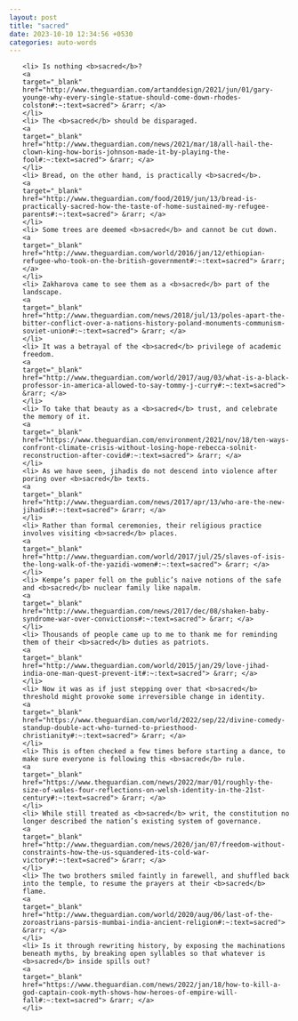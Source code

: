 ```yaml
---
layout: post
title: "sacred"
date: 2023-10-10 12:34:56 +0530
categories: auto-words
---
```

<ol>

    <li> Is nothing <b>sacred</b>?
    <a 
    target="_blank" 
    href="http://www.theguardian.com/artanddesign/2021/jun/01/gary-younge-why-every-single-statue-should-come-down-rhodes-colston#:~:text=sacred"> &rarr; </a>
    </li>
    <li> The <b>sacred</b> should be disparaged.
    <a 
    target="_blank" 
    href="http://www.theguardian.com/news/2021/mar/18/all-hail-the-clown-king-how-boris-johnson-made-it-by-playing-the-fool#:~:text=sacred"> &rarr; </a>
    </li>
    <li> Bread, on the other hand, is practically <b>sacred</b>.
    <a 
    target="_blank" 
    href="http://www.theguardian.com/food/2019/jun/13/bread-is-practically-sacred-how-the-taste-of-home-sustained-my-refugee-parents#:~:text=sacred"> &rarr; </a>
    </li>
    <li> Some trees are deemed <b>sacred</b> and cannot be cut down.
    <a 
    target="_blank" 
    href="http://www.theguardian.com/world/2016/jan/12/ethiopian-refugee-who-took-on-the-british-government#:~:text=sacred"> &rarr; </a>
    </li>
    <li> Zakharova came to see them as a <b>sacred</b> part of the landscape.
    <a 
    target="_blank" 
    href="http://www.theguardian.com/news/2018/jul/13/poles-apart-the-bitter-conflict-over-a-nations-history-poland-monuments-communism-soviet-union#:~:text=sacred"> &rarr; </a>
    </li>
    <li> It was a betrayal of the <b>sacred</b> privilege of academic freedom.
    <a 
    target="_blank" 
    href="http://www.theguardian.com/world/2017/aug/03/what-is-a-black-professor-in-america-allowed-to-say-tommy-j-curry#:~:text=sacred"> &rarr; </a>
    </li>
    <li> To take that beauty as a <b>sacred</b> trust, and celebrate the memory of it.
    <a 
    target="_blank" 
    href="https://www.theguardian.com/environment/2021/nov/18/ten-ways-confront-climate-crisis-without-losing-hope-rebecca-solnit-reconstruction-after-covid#:~:text=sacred"> &rarr; </a>
    </li>
    <li> As we have seen, jihadis do not descend into violence after poring over <b>sacred</b> texts.
    <a 
    target="_blank" 
    href="http://www.theguardian.com/news/2017/apr/13/who-are-the-new-jihadis#:~:text=sacred"> &rarr; </a>
    </li>
    <li> Rather than formal ceremonies, their religious practice involves visiting <b>sacred</b> places.
    <a 
    target="_blank" 
    href="http://www.theguardian.com/world/2017/jul/25/slaves-of-isis-the-long-walk-of-the-yazidi-women#:~:text=sacred"> &rarr; </a>
    </li>
    <li> Kempe’s paper fell on the public’s naive notions of the safe and <b>sacred</b> nuclear family like napalm.
    <a 
    target="_blank" 
    href="http://www.theguardian.com/news/2017/dec/08/shaken-baby-syndrome-war-over-convictions#:~:text=sacred"> &rarr; </a>
    </li>
    <li> Thousands of people came up to me to thank me for reminding them of their <b>sacred</b> duties as patriots.
    <a 
    target="_blank" 
    href="http://www.theguardian.com/world/2015/jan/29/love-jihad-india-one-man-quest-prevent-it#:~:text=sacred"> &rarr; </a>
    </li>
    <li> Now it was as if just stepping over that <b>sacred</b> threshold might provoke some irreversible change in identity.
    <a 
    target="_blank" 
    href="https://www.theguardian.com/world/2022/sep/22/divine-comedy-standup-double-act-who-turned-to-priesthood-christianity#:~:text=sacred"> &rarr; </a>
    </li>
    <li> This is often checked a few times before starting a dance, to make sure everyone is following this <b>sacred</b> rule.
    <a 
    target="_blank" 
    href="https://www.theguardian.com/news/2022/mar/01/roughly-the-size-of-wales-four-reflections-on-welsh-identity-in-the-21st-century#:~:text=sacred"> &rarr; </a>
    </li>
    <li> While still treated as <b>sacred</b> writ, the constitution no longer described the nation’s existing system of governance.
    <a 
    target="_blank" 
    href="http://www.theguardian.com/news/2020/jan/07/freedom-without-constraints-how-the-us-squandered-its-cold-war-victory#:~:text=sacred"> &rarr; </a>
    </li>
    <li> The two brothers smiled faintly in farewell, and shuffled back into the temple, to resume the prayers at their <b>sacred</b> flame.
    <a 
    target="_blank" 
    href="http://www.theguardian.com/world/2020/aug/06/last-of-the-zoroastrians-parsis-mumbai-india-ancient-religion#:~:text=sacred"> &rarr; </a>
    </li>
    <li> Is it through rewriting history, by exposing the machinations beneath myths, by breaking open syllables so that whatever is <b>sacred</b> inside spills out?
    <a 
    target="_blank" 
    href="https://www.theguardian.com/news/2022/jan/18/how-to-kill-a-god-captain-cook-myth-shows-how-heroes-of-empire-will-fall#:~:text=sacred"> &rarr; </a>
    </li>